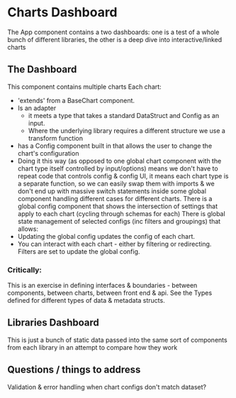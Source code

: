 # Charts Dashboard

The App component contains a two dashboards: one is a test of a whole bunch of different libraries, the other is a deep dive into interactive/linked charts

## The Dashboard 
This component contains multiple charts
Each chart:
 - 'extends' from a BaseChart component.
 - Is an adapter 
    - it meets a type that takes a standard DataStruct and Config as an input. 
    - Where the underlying library requires a different structure we use a transform function
 - has a Config component built in that allows the user to change the chart's configuration
 - Doing it this way (as opposed to one global chart component with the chart type itself controlled by input/options) means we don't have to repeat code that controls config & config UI, it means each chart type is a separate function, so we can easily swap them with imports & we don't end up with massive switch statements inside some global component handling different cases for different charts.
There is a global config component that shows the intersection of settings that apply to each chart (cycling through schemas for each)
There is global state management of selected configs (inc filters and groupings) that allows:
 - Updating the global config updates the config of each chart.
 - You can interact with each chart - either by filtering or redirecting. Filters are set to update the global config.

### Critically: 
This is an exercise in defining interfaces & boundaries - between components, between charts, between front end & api.
See the Types defined for different types of data & metadata structs.

## Libraries Dashboard 
This is just a bunch of static data passed into the same sort of components from each library in an attempt to compare how they work
    


## Questions / things to address
Validation & error handling when chart configs don't match dataset?
